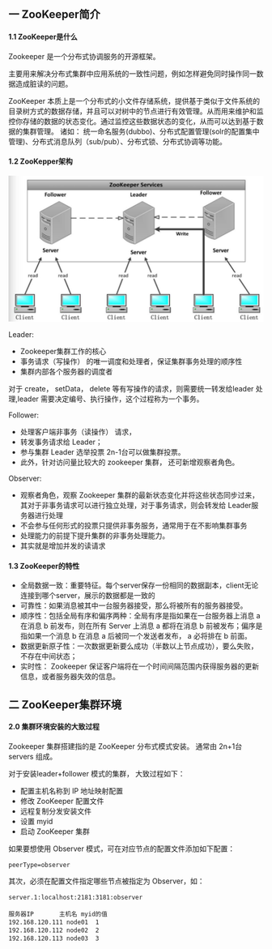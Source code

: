 ## 一 ZooKeeper简介

#### 1.1 ZooKeeper是什么

Zookeeper 是一个分布式协调服务的开源框架。   

主要用来解决分布式集群中应用系统的一致性问题，例如怎样避免同时操作同一数据造成脏读的问题。  

ZooKeeper 本质上是一个分布式的小文件存储系统，提供基于类似于文件系统的目录树方式的数据存储，并且可以对树中的节点进行有效管理。从而用来维护和监控你存储的数据的状态变化。通过监控这些数据状态的变化，从而可以达到基于数据的集群管理。 诸如： 统一命名服务(dubbo)、分布式配置管理(solr的配置集中管理)、分布式消息队列（sub/pub）、分布式锁、分布式协调等功能。  

#### 1.2 ZooKepper架构

![](../images/bigdata/zookeeper-1.png)  

Leader:
- Zookeeper集群工作的核心
- 事务请求（写操作） 的唯一调度和处理者，保证集群事务处理的顺序性
- 集群内部各个服务器的调度者

对于 create， setData， delete 等有写操作的请求，则需要统一转发给leader 处理,leader 需要决定编号、执行操作，这个过程称为一个事务。


Follower:
- 处理客户端非事务（读操作） 请求，
- 转发事务请求给 Leader；
- 参与集群 Leader 选举投票 2n-1台可以做集群投票。
- 此外，针对访问量比较大的 zookeeper 集群， 还可新增观察者角色。

Observer:
- 观察者角色，观察 Zookeeper 集群的最新状态变化并将这些状态同步过来，其对于非事务请求可以进行独立处理，对于事务请求，则会转发给 Leader服务器进行处理
- 不会参与任何形式的投票只提供非事务服务，通常用于在不影响集群事务
- 处理能力的前提下提升集群的非事务处理能力。
- 其实就是增加并发的读请求

#### 1.3 ZooKeeper的特性

- 全局数据一致：重要特征。每个server保存一份相同的数据副本，client无论连接到哪个server，展示的数据都是一致的
- 可靠性：如果消息被其中一台服务器接受，那么将被所有的服务器接受。
- 顺序性：包括全局有序和偏序两种：全局有序是指如果在一台服务器上消息 a 在消息 b 前发布，则在所有 Server 上消息 a 都将在消息 b 前被发布；偏序是指如果一个消息 b 在消息 a 后被同一个发送者发布， a 必将排在 b 前面。
- 数据更新原子性：一次数据更新要么成功（半数以上节点成功），要么失败，不存在中间状态；
- 实时性： Zookeeper 保证客户端将在一个时间间隔范围内获得服务器的更新信息，或者服务器失效的信息。

## 二 ZooKeeper集群环境

#### 2.0 集群环境安装的大致过程

Zookeeper 集群搭建指的是 ZooKeeper 分布式模式安装。 通常由 2n+1台 servers 组成。   

对于安装leader+follower 模式的集群， 大致过程如下：
- 配置主机名称到 IP 地址映射配置
- 修改 ZooKeeper 配置文件
- 远程复制分发安装文件
- 设置 myid
- 启动 ZooKeeper 集群

如果要想使用 Observer 模式，可在对应节点的配置文件添加如下配置：
```
peerType=observer
```

其次，必须在配置文件指定哪些节点被指定为 Observer，如：
```
server.1:localhost:2181:3181:observer

服务器IP	    主机名	myid的值
192.168.120.111	node01	1
192.168.120.112	node02	2
192.168.120.113	node03	3
```

